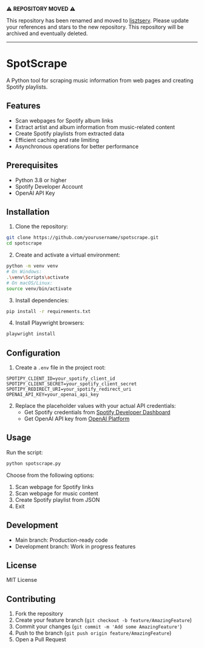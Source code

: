 ⚠️ **REPOSITORY MOVED** ⚠️

This repository has been renamed and moved to [lisztserv](https://github.com/88dreams/lisztserv). Please update your references and stars to the new repository. This repository will be archived and eventually deleted.

---

# SpotScrape

A Python tool for scraping music information from web pages and creating Spotify playlists.

## Features

- Scan webpages for Spotify album links
- Extract artist and album information from music-related content
- Create Spotify playlists from extracted data
- Efficient caching and rate limiting
- Asynchronous operations for better performance

## Prerequisites

- Python 3.8 or higher
- Spotify Developer Account
- OpenAI API Key

## Installation

1. Clone the repository:
```bash
git clone https://github.com/yourusername/spotscrape.git
cd spotscrape
```

2. Create and activate a virtual environment:
```bash
python -m venv venv
# On Windows:
.\venv\Scripts\activate
# On macOS/Linux:
source venv/bin/activate
```

3. Install dependencies:
```bash
pip install -r requirements.txt
```

4. Install Playwright browsers:
```bash
playwright install
```

## Configuration

1. Create a `.env` file in the project root:
```env
SPOTIPY_CLIENT_ID=your_spotify_client_id
SPOTIPY_CLIENT_SECRET=your_spotify_client_secret
SPOTIPY_REDIRECT_URI=your_spotify_redirect_uri
OPENAI_API_KEY=your_openai_api_key
```

2. Replace the placeholder values with your actual API credentials:
   - Get Spotify credentials from [Spotify Developer Dashboard](https://developer.spotify.com/dashboard)
   - Get OpenAI API key from [OpenAI Platform](https://platform.openai.com/api-keys)

## Usage

Run the script:
```bash
python spotscrape.py
```

Choose from the following options:
1. Scan webpage for Spotify links
2. Scan webpage for music content
3. Create Spotify playlist from JSON
4. Exit

## Development

- Main branch: Production-ready code
- Development branch: Work in progress features

## License

MIT License

## Contributing

1. Fork the repository
2. Create your feature branch (`git checkout -b feature/AmazingFeature`)
3. Commit your changes (`git commit -m 'Add some AmazingFeature'`)
4. Push to the branch (`git push origin feature/AmazingFeature`)
5. Open a Pull Request
   
